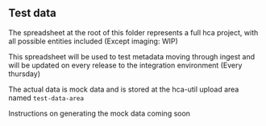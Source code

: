 ## Test data

The spreadsheet at the root of this folder represents a full hca project, with all possible entities included (Except imaging: WIP)

This spreadsheet will be used to test metadata moving through ingest and will be updated on every release to the integration environment (Every thursday)

The actual data is mock data and is stored at the hca-util upload area named `test-data-area`

Instructions on generating the mock data coming soon